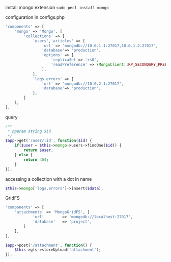 
install mongo extension `sudo pecl install mongo`

configuration in configs.php

```php
'components' => [
	'mongo' => 'Mongo', [
		'collections' => [
			'users','articles' => [
				'url' => 'mongodb://10.0.1.1:27017,10.0.1.2:27017',
				'database'=> 'production',
				'options' => [
					'replicaSet'=> 'rs0',
					'readPreference' => \MongoClient::RP_SECONDARY_PREFERRED,
				],
			],
			'logs.errors' => [
				'url' => 'mongodb://10.0.2.1:27017',
				'database'=> 'production',
			],
		]
	],
],
```

query

```php
/**
 * @param string $id
 */
$app->get('/user/:id', function($id) {
	if($user = $this->mongo->users->findOne($id)) {
		return $user;
	} else {
		return 404;
	}
});
```

accessing a collection with a dot in name

```php
$this->mongo['logs.errors']->insert($data);
```

GridFS

```php
'components' => [
	'attachments' => 'MongoGridFS', [
			'url'        => 'mongodb://localhost:27017',
			'database'   => 'project',
		]
	],
],
```

```php
$app->post('/attachment', function() {
	$this->gfs->storeUpload('attachment');
});
```
